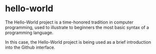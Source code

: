 # hello-world
The Hello-World project is a time-honored tradition in computer programming, used to illustrate to beginners the most basic syntax of a programming language. 

In this case, the Hello-World project is being used as a brief introduction into the Github interface.


